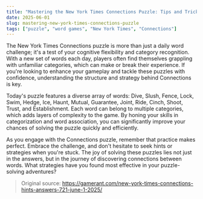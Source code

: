 ```yaml
---
title: "Mastering the New York Times Connections Puzzle: Tips and Tricks"
date: 2025-06-01
slug: mastering-new-york-times-connections-puzzle
tags: ["puzzle", "word games", "New York Times", "Connections"]
---
```


The New York Times Connections puzzle is more than just a daily word challenge; it's a test of your cognitive flexibility and category recognition. With a new set of words each day, players often find themselves grappling with unfamiliar categories, which can make or break their experience. If you're looking to enhance your gameplay and tackle these puzzles with confidence, understanding the structure and strategy behind Connections is key.

Today's puzzle features a diverse array of words: Dive, Slush, Fence, Lock, Swim, Hedge, Ice, Haunt, Mutual, Guarantee, Joint, Ride, Cinch, Shoot, Trust, and Establishment. Each word can belong to multiple categories, which adds layers of complexity to the game. By honing your skills in categorization and word association, you can significantly improve your chances of solving the puzzle quickly and efficiently.

As you engage with the Connections puzzle, remember that practice makes perfect. Embrace the challenge, and don't hesitate to seek hints or strategies when you're stuck. The joy of solving these puzzles lies not just in the answers, but in the journey of discovering connections between words. What strategies have you found most effective in your puzzle-solving adventures?

> Original source: https://gamerant.com/new-york-times-connections-hints-answers-721-june-1-2025/